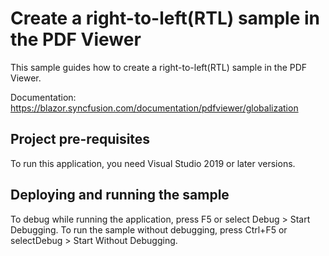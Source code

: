 # Create a right-to-left(RTL) sample in the PDF Viewer
This sample guides how to create a right-to-left(RTL) sample in the PDF Viewer.

Documentation: https://blazor.syncfusion.com/documentation/pdfviewer/globalization

## Project pre-requisites
To run this application, you need Visual Studio 2019 or later versions.

## Deploying and running the sample
To debug while running the application, press F5 or select Debug > Start Debugging. To run the sample without debugging, press Ctrl+F5 or selectDebug > Start Without Debugging.